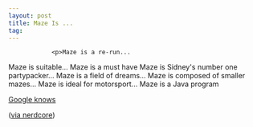 ```yaml
---
layout: post
title: Maze Is ...
tag: 
---
```



                <p>Maze is a re-run...
Maze is suitable...
Maze is a must have
Maze is Sidney's number one partypacker...
Maze is a field of dreams...
Maze is composed of smaller mazes...
Maze is ideal for motorsport...
Maze is a Java program</p>
<p><a href="http://www.google.at/search?hl=de&client=firefox-a&rls=org.mozilla%3Ade%3Aofficial&q=%22Maze+is%22&btnG=Suche&meta=">Google knows</a></p>
<p>(<a href="http://www.nerdcore.de/wp/2007/02/13/rene-ist/">via nerdcore</a>)</p>
            
